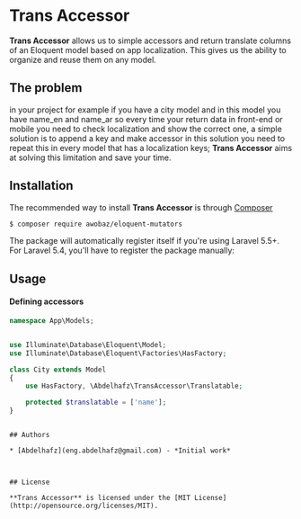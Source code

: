 Trans Accessor
==================

**Trans Accessor** allows us to simple  accessors and return  translate columns  of an Eloquent model based on app localization. This gives us the ability to organize and reuse them on any model.

## The problem
in your project for example if you have a city model and in this model you have name_en and name_ar so every time your return data in front-end 
or mobile you need to check localization and show the correct one, a simple solution is to append a key and make accessor in this solution you need 
to repeat this in every model that has a localization keys;
 **Trans Accessor** aims at solving this limitation and save your time.



## Installation

The recommended way to install **Trans Accessor** is through [Composer](http://getcomposer.org/)

```bash
$ composer require awobaz/eloquent-mutators
```

The package will automatically register itself if you're using Laravel 5.5+. For Laravel 5.4, you'll have to register the package manually:



## Usage



#### Defining accessors



```php
namespace App\Models;


use Illuminate\Database\Eloquent\Model;
use Illuminate\Database\Eloquent\Factories\HasFactory;

class City extends Model
{
    use HasFactory, \Abdelhafz\TransAccessor\Translatable;

    protected $translatable = ['name'];
}
```


```

## Authors

* [Abdelhafz](eng.abdelhafz@gmail.com) - *Initial work*



## License

**Trans Accessor** is licensed under the [MIT License](http://opensource.org/licenses/MIT).